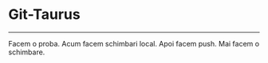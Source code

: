 # Git-Taurus
---------------
Facem o proba.
Acum facem schimbari local. Apoi facem push.
Mai facem o schimbare.
